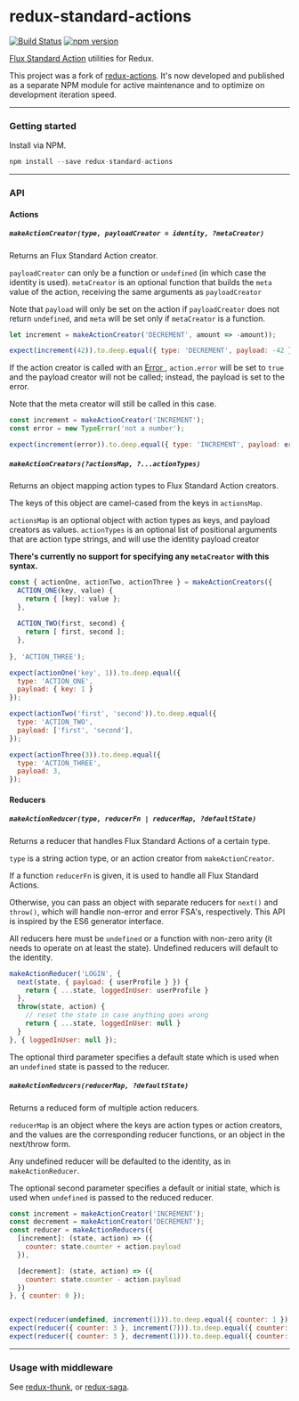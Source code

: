 redux-standard-actions
======================

[![Build Status](https://travis-ci.org/yangmillstheory/redux-standard-actions.svg?branch=master)](https://travis-ci.org/yangmillstheory/redux-standard-actions)
[![npm version](https://img.shields.io/npm/v/redux-standard-actions.svg?style=shield)](https://www.npmjs.com/package/redux-standard-actions)

[Flux Standard Action](https://github.com/acdlite/flux-standard-action) utilities for Redux.

This project was a fork of [redux-actions](https://github.com/acdlite/redux-actions). It's now developed and published as a separate NPM module for active maintenance and to optimize on development iteration speed.

---

### Getting started
 
Install via NPM.

```js
npm install --save redux-standard-actions
```

---

### API


#### Actions

##### `makeActionCreator(type, payloadCreator = identity, ?metaCreator)`

Returns an Flux Standard Action creator. 

`payloadCreator` can only be a function or `undefined` (in which case the identity is used). `metaCreator` is an optional function that builds the `meta` value of the action, receiving the same arguments as `payloadCreator`
 
Note that `payload` will only be set on the action if `payloadCreator` does not return `undefined`, and `meta` will be set only if `metaCreator` is a function. 


```js
let increment = makeActionCreator('DECREMENT', amount => -amount));

expect(increment(42)).to.deep.equal({ type: 'DECREMENT', payload: -42 });
```

If the action creator is called with an [Error ](https://developer.mozilla.org/docs/Web/JavaScript/Reference/Global_Objects/Error), `action.error` will be set to `true` and the payload creator will not be called; instead, the payload is set to the error. 

Note that the meta creator will still be called in this case.


```js
const increment = makeActionCreator('INCREMENT');
const error = new TypeError('not a number');

expect(increment(error)).to.deep.equal({ type: 'INCREMENT', payload: error, error: true });
```


##### `makeActionCreators(?actionsMap, ?...actionTypes)`

Returns an object mapping action types to Flux Standard Action creators. 

The keys of this object are camel-cased from the keys in `actionsMap`.

`actionsMap` is an optional object with action types as keys, and payload creators as values. `actionTypes` is an optional list of positional arguments that are action type strings, and will use the identity payload creator
 
**There's currently no support for specifying any `metaCreator` with this syntax.**

```js
const { actionOne, actionTwo, actionThree } = makeActionCreators({
  ACTION_ONE(key, value) {
    return { [key]: value };
  },
  
  ACTION_TWO(first, second) {
    return [ first, second ];
  },
  
}, 'ACTION_THREE');

expect(actionOne('key', 1)).to.deep.equal({
  type: 'ACTION_ONE',
  payload: { key: 1 }
});

expect(actionTwo('first', 'second')).to.deep.equal({
  type: 'ACTION_TWO',
  payload: ['first', 'second'],
});

expect(actionThree(3)).to.deep.equal({
  type: 'ACTION_THREE',
  payload: 3,
});
```


#### Reducers

##### `makeActionReducer(type, reducerFn | reducerMap, ?defaultState)`

Returns a reducer that handles Flux Standard Actions of a certain type.

`type` is a string action type, or an action creator from `makeActionCreator`.

If a function `reducerFn` is given, it is used to handle all Flux Standard Actions.

Otherwise, you can pass an object with separate reducers for `next()` and `throw()`, which will handle non-error and error FSA's, respectively. This API is inspired by the ES6 generator interface.

All reducers here must be `undefined` or a function with non-zero arity (it needs to operate on at least the state). Undefined reducers will default to the identity.

```js
makeActionReducer('LOGIN', {
  next(state, { payload: { userProfile } }) {
    return { ...state, loggedInUser: userProfile }
  },
  throw(state, action) {
    // reset the state in case anything goes wrong
    return { ...state, loggedInUser: null }
  }
}, { loggedInUser: null });
```

The optional third parameter specifies a default state which is used when an `undefined` state is passed to the reducer.

##### `makeActionReducers(reducerMap, ?defaultState)`

Returns a reduced form of multiple action reducers. 

`reducerMap` is an object where the keys are action types or action creators, and the values are the corresponding reducer functions, or an object in the next/throw form. 

Any undefined reducer will be defaulted to the identity, as in `makeActionReducer`.

The optional second parameter specifies a default or initial state, which is used when `undefined` is passed to the reduced reducer.

```js
const increment = makeActionCreator('INCREMENT');
const decrement = makeActionCreator('DECREMENT');
const reducer = makeActionReducers({
  [increment]: (state, action) => ({
    counter: state.counter + action.payload
  }),

  [decrement]: (state, action) => ({
    counter: state.counter - action.payload
  })
}, { counter: 0 });


expect(reducer(undefined, increment(1))).to.deep.equal({ counter: 1 })
expect(reducer({ counter: 3 }, increment(7))).to.deep.equal({ counter: 10 })
expect(reducer({ counter: 3 }, decrement(1))).to.deep.equal({ counter: 2 })
```

---
###  Usage with middleware

See [redux-thunk](https://github.com/gaearon/redux-thunk), or [redux-saga](https://github.com/yelouafi/redux-saga).

